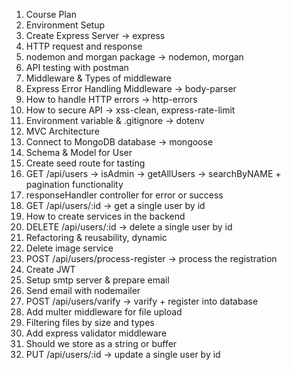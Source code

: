 1. Course Plan
2. Environment Setup
3. Create Express Server -> express
4. HTTP request and response
5. nodemon and morgan package -> nodemon, morgan
6. API testing with postman
7. Middleware & Types of middleware
8. Express Error Handling Middleware -> body-parser
9. How to handle HTTP errors -> http-errors
10. How to secure API -> xss-clean, express-rate-limit
11. Environment variable & .gitignore -> dotenv
12. MVC Architecture
13. Connect to MongoDB database -> mongoose
14. Schema & Model for User
15. Create seed route for tasting
16. GET /api/users -> isAdmin -> getAllUsers -> searchByNAME + pagination functionality
17. responseHandler controller for error or success
18. GET /api/users/:id -> get a single user by id
19. How to create services in the backend
20. DELETE /api/users/:id -> delete a single user by id
21. Refactoring & reusability, dynamic
22. Delete image service
23. POST /api/users/process-register -> process the registration
24. Create JWT
25. Setup smtp server & prepare email
26. Send email with nodemailer
27. POST /api/users/varify -> varify + register into database
28. Add multer middleware for file upload
29. Filtering files by size and types
30. Add express validator middleware
31. Should we store as a string or buffer
32. PUT /api/users/:id -> update a single user by id
